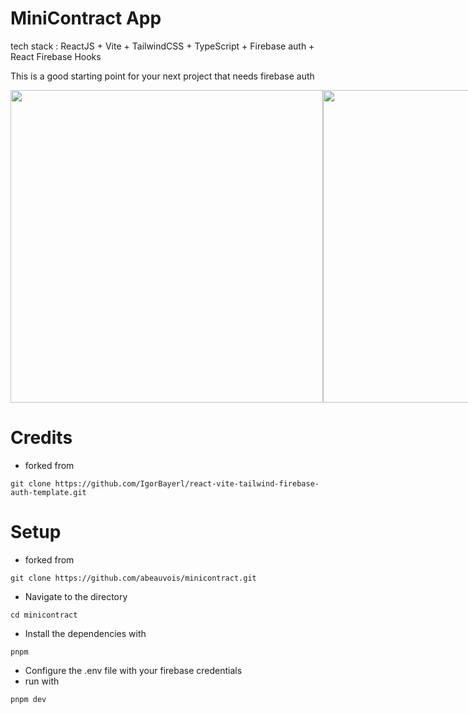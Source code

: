 # MiniContract App

tech stack : ReactJS + Vite + TailwindCSS + TypeScript + Firebase auth + React Firebase Hooks

This is a good starting point for your next project that needs firebase auth

<div style="display:flex;">
<img  src="./images/Screenshot_1.png" height="500">
<img src="./images/Screenshot_2.png" height="500">
<img src="./images/Screenshot_3.png" height="500">
</div>

# Credits

- forked from

```
git clone https://github.com/IgorBayerl/react-vite-tailwind-firebase-auth-template.git
```

# Setup

- forked from

```
git clone https://github.com/abeauvois/minicontract.git
```

- Navigate to the directory

```
cd minicontract
```

- Install the dependencies with

```
pnpm
```

- Configure the .env file with your firebase credentials
- run with

```
pnpm dev
```
